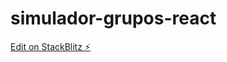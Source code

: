 # simulador-grupos-react

[Edit on StackBlitz ⚡️](https://stackblitz.com/edit/stackblitz-starters-sa1hun)
